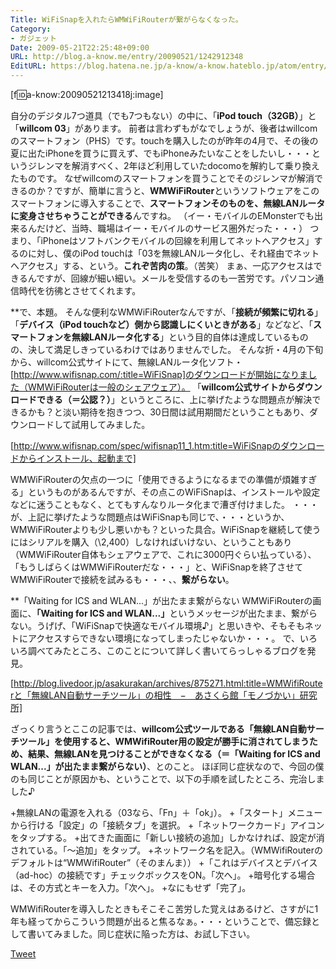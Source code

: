 ```yaml
---
Title: WiFiSnapを入れたらWMWiFiRouterが繋がらなくなった。
Category:
- ガジェット
Date: 2009-05-21T22:25:48+09:00
URL: http://blog.a-know.me/entry/20090521/1242912348
EditURL: https://blog.hatena.ne.jp/a-know/a-know.hateblo.jp/atom/entry/12921228815727980076
---
```



[f:id:a-know:20090521213418j:image]

自分のデジタル7つ道具（でも7つもない）の中に、「<span style="font-weight:bold;">iPod touch（32GB）</span>」と「<span style="font-weight:bold;">willcom 03</span>」があります。
前者は言わずもがなでしょうが、後者はwillcomのスマートフォン（PHS）です。touchを購入したのが昨年の4月で、その後の夏に出たiPhoneを買うに買えず、でもiPhoneみたいなことをしたいし・・・というジレンマを解消すべく、2年ほど利用していたdocomoを解約して乗り換えたものです。
なぜwillcomのスマートフォンを買うことでそのジレンマが解消できるのか？ですが、簡単に言うと、<span style="font-weight:bold;">WMWiFiRouter</span>というソフトウェアをこのスマートフォンに導入することで、<span style="font-weight:bold;">スマートフォンそのものを、無線LANルータに変身させちゃうことができる</span>んですね。
（イー・モバイルのEMonsterでも出来るんだけど、当時、職場はイー・モバイルのサービス圏外だった・・・）
つまり、「iPhoneはソフトバンクモバイルの回線を利用してネットへアクセス」するのに対し、僕のiPod touchは「03を無線LANルータ化し、それ経由でネットへアクセス」する、という。<span style="font-weight:bold;">これぞ苦肉の策</span>。（苦笑）
まぁ、一応アクセスはできるんですが、回線が細い細い。メールを受信するのも一苦労です。パソコン通信時代を彷彿とさせてくれます。


**で、本題。
そんな便利なWMWiFiRouterなんですが、「<span style="font-weight:bold;">接続が頻繁に切れる</span>」「<span style="font-weight:bold;">デバイス（iPod touchなど）側から認識しにくいときがある</span>」などなど、「<span style="font-weight:bold;">スマートフォンを無線LANルータ化する</span>」という目的自体は達成しているものの、決して満足しきっているわけではありませんでした。
そんな折・4月の下旬から、willcom公式サイトにて、無線LANルータ化ソフト・[http://www.wifisnap.com/:title=WiFiSnap]のダウンロードが開始になりました（WMWiFiRouterは一般のシェアウェア）。
「<span style="font-weight:bold;">willcom公式サイトからダウンロードできる（＝公認？）</span>」というところに、上に挙げたような問題点が解決できるかも？と淡い期待を抱きつつ、30日間は試用期間だということもあり、ダウンロードして試用してみました。


[http://www.wifisnap.com/spec/wifisnap11_1.htm:title=WiFiSnapのダウンロードからインストール、起動まで]


WMWiFiRouterの欠点の一つに「使用できるようになるまでの準備が煩雑すぎる」というものがあるんですが、その点このWiFiSnapは、インストールや設定などに迷うこともなく、とてもすんなりルータ化まで漕ぎ付けました。
・・・が、上記に挙げたような問題点はWiFiSnapも同じで、・・・というか、WMWiFiRouterよりも少し悪いかも？といった具合。WiFiSnapを継続して使うにはシリアルを購入（\2,400）しなければいけない、ということもあり（WMWiFiRouter自体もシェアウェアで、これに3000円ぐらい払っている）、「もうしばらくはWMWiFiRouterだな・・・」と、WiFiSnapを終了させてWMWiFiRouterで接続を試みるも・・・、、<span style="font-weight:bold;">繋がらない</span>。


**「Waiting for ICS and WLAN...」が出たまま繋がらない
WMWiFiRouterの画面に、<span style="font-weight:bold;">「Waiting for ICS and WLAN...」</span>というメッセージが出たまま、繋がらない。うげげ、「WiFiSnapで快適なモバイル環境♪」と思いきや、そもそもネットにアクセスすらできない環境になってしまったじゃないか・・・。
で、いろいろ調べてみたところ、このことについて詳しく書いてらっしゃるブログを発見。


[http://blog.livedoor.jp/asakurakan/archives/875271.html:title=WMWifiRouterと「無線LAN自動サーチツール」の相性　−　あさくら館「モノづかい」研究所]


ざっくり言うとここの記事では、<span style="font-weight:bold;">willcom公式ツールである「無線LAN自動サーチツール」を使用すると、WMWifiRouter用の設定が勝手に消されてしまうため、結果、無線LANを見つけることができなくなる（＝「Waiting for ICS and WLAN...」が出たまま繋がらない）</span>、とのこと。
ほぼ同じ症状なので、今回の僕のも同じことが原因かも、ということで、以下の手順を試したところ、完治しました♪


+無線LANの電源を入れる（03なら、「Fn」＋「ok」）。
+「スタート」メニューから行ける「設定」の「接続タブ」を選択。
+「ネットワークカード」アイコンをタップする。
+出てきた画面に「新しい接続の追加」しかなければ、設定が消されている。「〜追加」をタップ。
+ネットワーク名を記入。（WMWifiRouterのデフォルトは“WMWifiRouter”（そのまんま））
+「これはデバイスとデバイス（ad-hoc）の接続です」チェックボックスをON。「次へ」。
+暗号化する場合は、その方式とキーを入力。「次へ」。
+なにもせず「完了」。


WMWifiRouterを導入したときもそこそこ苦労した覚えはあるけど、さすがに1年も経ってからこういう問題が出ると焦るなぁ。・・・ということで、備忘録として書いてみました。同じ症状に陥った方は、お試し下さい。



<a href="http://twitter.com/share" class="twitter-share-button" data-count="horizontal" data-via="a_know" data-related="CDiT_info" data-lang="ja">Tweet</a><script type="text/javascript" src="//platform.twitter.com/widgets.js"></script>
